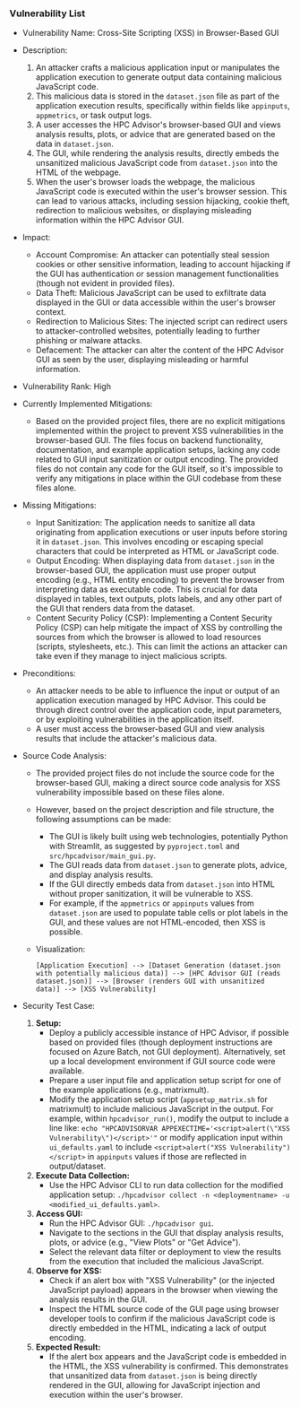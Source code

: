 ### Vulnerability List

- Vulnerability Name: Cross-Site Scripting (XSS) in Browser-Based GUI

- Description:
  1. An attacker crafts a malicious application input or manipulates the application execution to generate output data containing malicious JavaScript code.
  2. This malicious data is stored in the `dataset.json` file as part of the application execution results, specifically within fields like `appinputs`, `appmetrics`, or task output logs.
  3. A user accesses the HPC Advisor's browser-based GUI and views analysis results, plots, or advice that are generated based on the data in `dataset.json`.
  4. The GUI, while rendering the analysis results, directly embeds the unsanitized malicious JavaScript code from `dataset.json` into the HTML of the webpage.
  5. When the user's browser loads the webpage, the malicious JavaScript code is executed within the user's browser session. This can lead to various attacks, including session hijacking, cookie theft, redirection to malicious websites, or displaying misleading information within the HPC Advisor GUI.

- Impact:
  - Account Compromise: An attacker can potentially steal session cookies or other sensitive information, leading to account hijacking if the GUI has authentication or session management functionalities (though not evident in provided files).
  - Data Theft: Malicious JavaScript can be used to exfiltrate data displayed in the GUI or data accessible within the user's browser context.
  - Redirection to Malicious Sites: The injected script can redirect users to attacker-controlled websites, potentially leading to further phishing or malware attacks.
  - Defacement: The attacker can alter the content of the HPC Advisor GUI as seen by the user, displaying misleading or harmful information.

- Vulnerability Rank: High

- Currently Implemented Mitigations:
  - Based on the provided project files, there are no explicit mitigations implemented within the project to prevent XSS vulnerabilities in the browser-based GUI. The files focus on backend functionality, documentation, and example application setups, lacking any code related to GUI input sanitization or output encoding. The provided files do not contain any code for the GUI itself, so it's impossible to verify any mitigations in place within the GUI codebase from these files alone.

- Missing Mitigations:
  - Input Sanitization: The application needs to sanitize all data originating from application executions or user inputs before storing it in `dataset.json`. This involves encoding or escaping special characters that could be interpreted as HTML or JavaScript code.
  - Output Encoding: When displaying data from `dataset.json` in the browser-based GUI, the application must use proper output encoding (e.g., HTML entity encoding) to prevent the browser from interpreting data as executable code. This is crucial for data displayed in tables, text outputs, plots labels, and any other part of the GUI that renders data from the dataset.
  - Content Security Policy (CSP): Implementing a Content Security Policy (CSP) can help mitigate the impact of XSS by controlling the sources from which the browser is allowed to load resources (scripts, stylesheets, etc.). This can limit the actions an attacker can take even if they manage to inject malicious scripts.

- Preconditions:
  - An attacker needs to be able to influence the input or output of an application execution managed by HPC Advisor. This could be through direct control over the application code, input parameters, or by exploiting vulnerabilities in the application itself.
  - A user must access the browser-based GUI and view analysis results that include the attacker's malicious data.

- Source Code Analysis:
  - The provided project files do not include the source code for the browser-based GUI, making a direct source code analysis for XSS vulnerability impossible based on these files alone.
  - However, based on the project description and file structure, the following assumptions can be made:
    - The GUI is likely built using web technologies, potentially Python with Streamlit, as suggested by `pyproject.toml` and `src/hpcadvisor/main_gui.py`.
    - The GUI reads data from `dataset.json` to generate plots, advice, and display analysis results.
    - If the GUI directly embeds data from `dataset.json` into HTML without proper sanitization, it will be vulnerable to XSS.
    - For example, if the `appmetrics` or `appinputs` values from `dataset.json` are used to populate table cells or plot labels in the GUI, and these values are not HTML-encoded, then XSS is possible.

  - Visualization:
    ```
    [Application Execution] --> [Dataset Generation (dataset.json with potentially malicious data)] --> [HPC Advisor GUI (reads dataset.json)] --> [Browser (renders GUI with unsanitized data)] --> [XSS Vulnerability]
    ```

- Security Test Case:
  1. **Setup:**
     - Deploy a publicly accessible instance of HPC Advisor, if possible based on provided files (though deployment instructions are focused on Azure Batch, not GUI deployment). Alternatively, set up a local development environment if GUI source code were available.
     - Prepare a user input file and application setup script for one of the example applications (e.g., matrixmult).
     - Modify the application setup script (`appsetup_matrix.sh` for matrixmult) to include malicious JavaScript in the output. For example, within `hpcadvisor_run()`, modify the output to include a line like: `echo "HPCADVISORVAR APPEXECTIME='<script>alert(\"XSS Vulnerability\")</script>'"` or modify application input within `ui_defaults.yaml` to include `<script>alert("XSS Vulnerability")</script>` in `appinputs` values if those are reflected in output/dataset.
  2. **Execute Data Collection:**
     - Use the HPC Advisor CLI to run data collection for the modified application setup: `./hpcadvisor collect -n <deploymentname> -u <modified_ui_defaults.yaml>`.
  3. **Access GUI:**
     - Run the HPC Advisor GUI: `./hpcadvisor gui`.
     - Navigate to the sections in the GUI that display analysis results, plots, or advice (e.g., "View Plots" or "Get Advice").
     - Select the relevant data filter or deployment to view the results from the execution that included the malicious JavaScript.
  4. **Observe for XSS:**
     - Check if an alert box with "XSS Vulnerability" (or the injected JavaScript payload) appears in the browser when viewing the analysis results in the GUI.
     - Inspect the HTML source code of the GUI page using browser developer tools to confirm if the malicious JavaScript code is directly embedded in the HTML, indicating a lack of output encoding.
  5. **Expected Result:**
     - If the alert box appears and the JavaScript code is embedded in the HTML, the XSS vulnerability is confirmed. This demonstrates that unsanitized data from `dataset.json` is being directly rendered in the GUI, allowing for JavaScript injection and execution within the user's browser.
